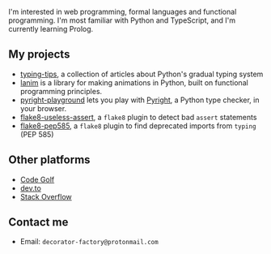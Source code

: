 I'm interested in web programming, formal languages and functional programming. 
I'm most familiar with Python and TypeScript, and I'm currently learning Prolog.

## My projects

- [typing-tips](https://decorator-factory.github.io/typing-tips/), a collection of articles about Python's gradual typing system
- [lanim](https://github.com/decorator-factory/lanim) is a library for making animations in Python, built on functional programming principles.
- [pyright-playground](https://github.com/decorator-factory/pyright-playground) lets you play with [Pyright](https://github.com/microsoft/pyright), a Python type checker, in your browser.
- [flake8-useless-assert](https://github.com/decorator-factory/flake8-useless-assert), a `flake8` plugin to detect bad `assert` statements
- [flake8-pep585](https://github.com/decorator-factory/flake8-pep585), a `flake8` plugin to find deprecated imports from `typing` (PEP 585)

## Other platforms

- [Code Golf](https://code.golf/golfers/decorator-factory)
- [dev.to](https://dev.to/decorator_factory/)
- [Stack Overflow](https://stackoverflow.com/users/10295729/decorator-factory)

## Contact me

- Email: `decorator-factory@protonmail.com`
